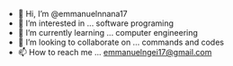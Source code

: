 - 👋 Hi, I’m @emmanuelnnana17
- 👀 I’m interested in ... software programing
- 🌱 I’m currently learning ... computer engineering
- 💞️ I’m looking to collaborate on ... commands and codes
- 📫 How to reach me ... emmanuelngei17@gmail.com

<!---
emmanuelnnana17/emmanuelnnana17 is a ✨ special ✨ repository because its `README.md` (this file) appears on your GitHub profile.
You can click the Preview link to take a look at your changes.
--->
